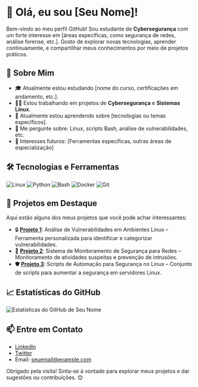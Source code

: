 # 👋 Olá, eu sou [Seu Nome]!

Bem-vindo ao meu perfil GitHub! Sou estudante de **Cybersegurança** com um forte interesse em [áreas específicas, como segurança de redes, análise forense, etc.]. Gosto de explorar novas tecnologias, aprender continuamente, e compartilhar meus conhecimentos por meio de projetos práticos.

## 🚀 Sobre Mim
- 🎓 Atualmente estou estudando [nome do curso, certificações em andamento, etc.].
- 👨‍💻 Estou trabalhando em projetos de **Cybersegurança** e **Sistemas Linux**.
- 📖 Atualmente estou aprendendo sobre [tecnologias ou temas específicos].
- 💬 Me pergunte sobre: Linux, scripts Bash, análise de vulnerabilidades, etc.
- 🌱 Interesses futuros: [Ferramentas específicas, outras áreas de especialização]

## 🛠️ Tecnologias e Ferramentas
![Linux](https://img.shields.io/badge/-Linux-333333?style=flat&logo=linux)
![Python](https://img.shields.io/badge/-Python-333333?style=flat&logo=python)
![Bash](https://img.shields.io/badge/-Bash-333333?style=flat&logo=gnubash)
![Docker](https://img.shields.io/badge/-Docker-333333?style=flat&logo=docker)
![Git](https://img.shields.io/badge/-Git-333333?style=flat&logo=git)

## 🌟 Projetos em Destaque
Aqui estão alguns dos meus projetos que você pode achar interessantes:

- 🔒 **[Projeto 1](link_do_projeto)**: Análise de Vulnerabilidades em Ambientes Linux – Ferramenta personalizada para identificar e categorizar vulnerabilidades.
- 🔐 **[Projeto 2](link_do_projeto)**: Sistema de Monitoramento de Segurança para Redes – Monitoramento de atividades suspeitas e prevenção de intrusões.
- 🛡️ **[Projeto 3](link_do_projeto)**: Scripts de Automação para Segurança no Linux – Conjunto de scripts para aumentar a segurança em servidores Linux.

## 📈 Estatísticas do GitHub
![Estatísticas do GitHub de Seu Nome](https://github-readme-stats.vercel.app/api?username=seu-username&show_icons=true&hide_title=true&theme=radical)

## 📫 Entre em Contato
- [LinkedIn](link_do_linkedin)
- [Twitter](link_do_twitter)
- Email: seuemail@example.com

Obrigado pela visita! Sinta-se à vontade para explorar meus projetos e dar sugestões ou contribuições. 😊
